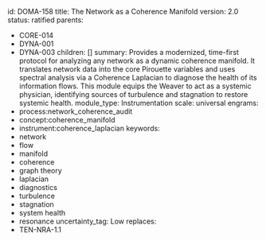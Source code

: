 id: DOMA-158
title: The Network as a Coherence Manifold
version: 2.0
status: ratified
parents:
- CORE-014
- DYNA-001
- DYNA-003
children: []
summary: Provides a modernized, time-first protocol for analyzing any network as a
  dynamic coherence manifold. It translates network data into the core Pirouette variables
  and uses spectral analysis via a Coherence Laplacian to diagnose the health of its
  information flows. This module equips the Weaver to act as a systemic physician,
  identifying sources of turbulence and stagnation to restore systemic health.
module_type: Instrumentation
scale: universal
engrams:
- process:network_coherence_audit
- concept:coherence_manifold
- instrument:coherence_laplacian
keywords:
- network
- flow
- manifold
- coherence
- graph theory
- laplacian
- diagnostics
- turbulence
- stagnation
- system health
- resonance
uncertainty_tag: Low
replaces:
- TEN-NRA-1.1